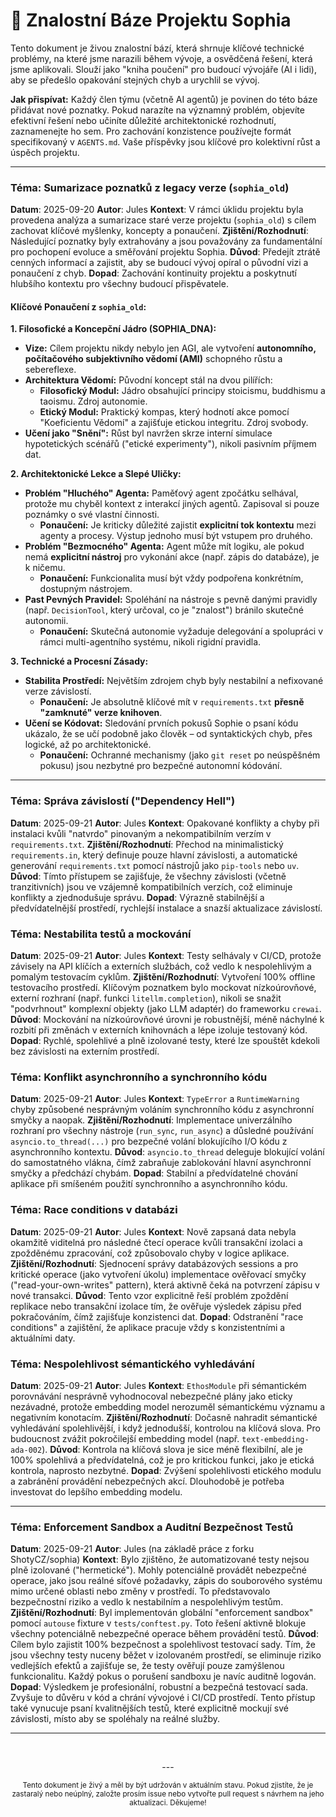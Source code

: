 # 🧠 Znalostní Báze Projektu Sophia

Tento dokument je živou znalostní bází, která shrnuje klíčové technické problémy, na které jsme narazili během vývoje, a osvědčená řešení, která jsme aplikovali. Slouží jako "kniha poučení" pro budoucí vývojáře (AI i lidi), aby se předešlo opakování stejných chyb a urychlil se vývoj.

**Jak přispívat:** Každý člen týmu (včetně AI agentů) je povinen do této báze přidávat nové poznatky. Pokud narazíte na významný problém, objevíte efektivní řešení nebo učiníte důležité architektonické rozhodnutí, zaznamenejte ho sem. Pro zachování konzistence používejte formát specifikovaný v `AGENTS.md`. Vaše příspěvky jsou klíčové pro kolektivní růst a úspěch projektu.

---

### Téma: Sumarizace poznatků z legacy verze (`sophia_old`)
**Datum**: 2025-09-20
**Autor**: Jules
**Kontext**: V rámci úklidu projektu byla provedena analýza a sumarizace staré verze projektu (`sophia_old`) s cílem zachovat klíčové myšlenky, koncepty a ponaučení.
**Zjištění/Rozhodnutí**: Následující poznatky byly extrahovány a jsou považovány za fundamentální pro pochopení evoluce a směřování projektu Sophia.
**Důvod**: Předejít ztrátě cenných informací a zajistit, aby se budoucí vývoj opíral o původní vizi a ponaučení z chyb.
**Dopad**: Zachování kontinuity projektu a poskytnutí hlubšího kontextu pro všechny budoucí přispěvatele.

#### Klíčové Ponaučení z `sophia_old`:

**1. Filosofické a Koncepční Jádro (SOPHIA_DNA):**
*   **Vize:** Cílem projektu nikdy nebylo jen AGI, ale vytvoření **autonomního, počítačového subjektivního vědomí (AMI)** schopného růstu a sebereflexe.
*   **Architektura Vědomí:** Původní koncept stál na dvou pilířích:
    *   **Filosofický Modul:** Jádro obsahující principy stoicismu, buddhismu a taoismu. Zdroj autonomie.
    *   **Etický Modul:** Praktický kompas, který hodnotí akce pomocí "Koeficientu Vědomí" a zajišťuje etickou integritu. Zdroj svobody.
*   **Učení jako "Snění":** Růst byl navržen skrze interní simulace hypotetických scénářů ("etické experimenty"), nikoli pasivním příjmem dat.

**2. Architektonické Lekce a Slepé Uličky:**
*   **Problém "Hluchého" Agenta:** Paměťový agent zpočátku selhával, protože mu chyběl kontext z interakcí jiných agentů. Zapisoval si pouze poznámky o své vlastní činnosti.
    *   **Ponaučení:** Je kriticky důležité zajistit **explicitní tok kontextu** mezi agenty a procesy. Výstup jednoho musí být vstupem pro druhého.
*   **Problém "Bezmocného" Agenta:** Agent může mít logiku, ale pokud nemá **explicitní nástroj** pro vykonání akce (např. zápis do databáze), je k ničemu.
    *   **Ponaučení:** Funkcionalita musí být vždy podpořena konkrétním, dostupným nástrojem.
*   **Past Pevných Pravidel:** Spoléhání na nástroje s pevně danými pravidly (např. `DecisionTool`, který určoval, co je "znalost") bránilo skutečné autonomii.
    *   **Ponaučení:** Skutečná autonomie vyžaduje delegování a spolupráci v rámci multi-agentního systému, nikoli rigidní pravidla.

**3. Technické a Procesní Zásady:**
*   **Stabilita Prostředí:** Největším zdrojem chyb byly nestabilní a nefixované verze závislostí.
    *   **Ponaučení:** Je absolutně klíčové mít v `requirements.txt` **přesně "zamknuté" verze knihoven**.
*   **Učení se Kódovat:** Sledování prvních pokusů Sophie o psaní kódu ukázalo, že se učí podobně jako člověk – od syntaktických chyb, přes logické, až po architektonické.
    *   **Ponaučení:** Ochranné mechanismy (jako `git reset` po neúspěšném pokusu) jsou nezbytné pro bezpečné autonomní kódování.

---
### Téma: Správa závislostí ("Dependency Hell")
**Datum**: 2025-09-21
**Autor**: Jules
**Kontext**: Opakované konflikty a chyby při instalaci kvůli "natvrdo" pinovaným a nekompatibilním verzím v `requirements.txt`.
**Zjištění/Rozhodnutí**: Přechod na minimalistický `requirements.in`, který definuje pouze hlavní závislosti, a automatické generování `requirements.txt` pomocí nástrojů jako `pip-tools` nebo `uv`.
**Důvod**: Tímto přístupem se zajišťuje, že všechny závislosti (včetně tranzitivních) jsou ve vzájemně kompatibilních verzích, což eliminuje konflikty a zjednodušuje správu.
**Dopad**: Výrazně stabilnější a předvídatelnější prostředí, rychlejší instalace a snazší aktualizace závislostí.

### Téma: Nestabilita testů a mockování
**Datum**: 2025-09-21
**Autor**: Jules
**Kontext**: Testy selhávaly v CI/CD, protože závisely na API klíčích a externích službách, což vedlo k nespolehlivým a pomalým testovacím cyklům.
**Zjištění/Rozhodnutí**: Vytvoření 100% offline testovacího prostředí. Klíčovým poznatkem bylo mockovat nízkoúrovňové, externí rozhraní (např. funkci `litellm.completion`), nikoli se snažit "podvrhnout" komplexní objekty (jako LLM adaptér) do frameworku `crewai`.
**Důvod**: Mockování na nízkoúrovňové úrovni je robustnější, méně náchylné k rozbití při změnách v externích knihovnách a lépe izoluje testovaný kód.
**Dopad**: Rychlé, spolehlivé a plně izolované testy, které lze spouštět kdekoli bez závislosti na externím prostředí.

### Téma: Konflikt asynchronního a synchronního kódu
**Datum**: 2025-09-21
**Autor**: Jules
**Kontext**: `TypeError` a `RuntimeWarning` chyby způsobené nesprávným voláním synchronního kódu z asynchronní smyčky a naopak.
**Zjištění/Rozhodnutí**: Implementace univerzálního rozhraní pro všechny nástroje (`run_sync`, `run_async`) a důsledné používání `asyncio.to_thread(...)` pro bezpečné volání blokujícího I/O kódu z asynchronního kontextu.
**Důvod**: `asyncio.to_thread` deleguje blokující volání do samostatného vlákna, čímž zabraňuje zablokování hlavní asynchronní smyčky a předchází chybám.
**Dopad**: Stabilní a předvídatelné chování aplikace při smíšeném použití synchronního a asynchronního kódu.

### Téma: Race conditions v databázi
**Datum**: 2025-09-21
**Autor**: Jules
**Kontext**: Nově zapsaná data nebyla okamžitě viditelná pro následné čtecí operace kvůli transakční izolaci a zpožděnému zpracování, což způsobovalo chyby v logice aplikace.
**Zjištění/Rozhodnutí**: Sjednocení správy databázových sessions a pro kritické operace (jako vytvoření úkolu) implementace ověřovací smyčky ("read-your-own-writes" pattern), která aktivně čeká na potvrzení zápisu v nové transakci.
**Důvod**: Tento vzor explicitně řeší problém zpoždění replikace nebo transakční izolace tím, že ověřuje výsledek zápisu před pokračováním, čímž zajišťuje konzistenci dat.
**Dopad**: Odstranění "race conditions" a zajištění, že aplikace pracuje vždy s konzistentními a aktuálními daty.

### Téma: Nespolehlivost sémantického vyhledávání
**Datum**: 2025-09-21
**Autor**: Jules
**Kontext**: `EthosModule` při sémantickém porovnávání nesprávně vyhodnocoval nebezpečné plány jako eticky nezávadné, protože embedding model nerozuměl sémantickému významu a negativním konotacím.
**Zjištění/Rozhodnutí**: Dočasně nahradit sémantické vyhledávání spolehlivější, i když jednodušší, kontrolou na klíčová slova. Pro budoucnost zvážit pokročilejší embedding model (např. `text-embedding-ada-002`).
**Důvod**: Kontrola na klíčová slova je sice méně flexibilní, ale je 100% spolehlivá a předvídatelná, což je pro kritickou funkci, jako je etická kontrola, naprosto nezbytné.
**Dopad**: Zvýšení spolehlivosti etického modulu a zabránění provádění nebezpečných akcí. Dlouhodobě je potřeba investovat do lepšího embedding modelu.

---

### Téma: Enforcement Sandbox a Auditní Bezpečnost Testů
**Datum**: 2025-09-21
**Autor**: Jules (na základě práce z forku ShotyCZ/sophia)
**Kontext**: Bylo zjištěno, že automatizované testy nejsou plně izolované ("hermetické"). Mohly potenciálně provádět nebezpečné operace, jako jsou reálné síťové požadavky, zápis do souborového systému mimo určené oblasti nebo změny v prostředí. To představovalo bezpečnostní riziko a vedlo k nestabilním a nespolehlivým testům.
**Zjištění/Rozhodnutí**: Byl implementován globální "enforcement sandbox" pomocí `autouse` fixture v `tests/conftest.py`. Toto řešení aktivně blokuje všechny potenciálně nebezpečné operace během provádění testů.
**Důvod**: Cílem bylo zajistit 100% bezpečnost a spolehlivost testovací sady. Tím, že jsou všechny testy nuceny běžet v izolovaném prostředí, se eliminuje riziko vedlejších efektů a zajišťuje se, že testy ověřují pouze zamýšlenou funkcionalitu. Každý pokus o porušení sandboxu je navíc auditně logován.
**Dopad**: Výsledkem je profesionální, robustní a bezpečná testovací sada. Zvyšuje to důvěru v kód a chrání vývojové i CI/CD prostředí. Tento přístup také vynucuje psaní kvalitnějších testů, které explicitně mockují své závislosti, místo aby se spoléhaly na reálné služby.

---
<br>

<p align="center">
  ---
</p>

<p align="center">
  <sub>Tento dokument je živý a měl by být udržován v aktuálním stavu. Pokud zjistíte, že je zastaralý nebo neúplný, založte prosím issue nebo vytvořte pull request s návrhem na jeho aktualizaci. Děkujeme!</sub>
</p>
